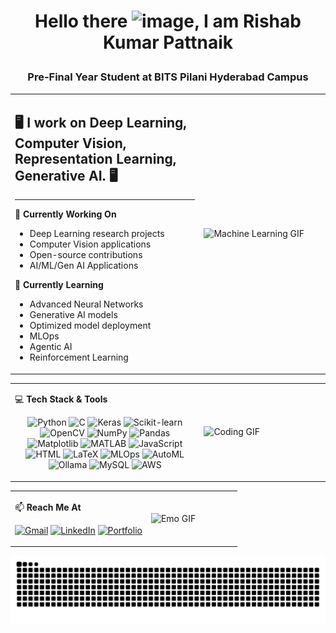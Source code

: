 # <p align="center">Hello there ![image](https://github.com/user-attachments/assets/aba889c5-ea0d-42a3-947c-9968a36057a9), I am Rishab Kumar Pattnaik</p>
### <p align="center">Pre-Final Year Student at BITS Pilani Hyderabad Campus</p>

<table>
  <tr>
    <td width="60%">
      
## 🖥️ I work on Deep Learning, Computer Vision, Representation Learning, Generative AI. 🖥️ 

---

🔭 **Currently Working On**  
- Deep Learning research projects
- Computer Vision applications
- Open-source contributions
- AI/ML/Gen AI Applications

🌱 **Currently Learning**  
- Advanced Neural Networks
- Generative AI models
- Optimized model deployment
- MLOps
- Agentic AI
- Reinforcement Learning
    </td>
    <td width="40%">
<img src="https://media1.tenor.com/m/LjS7P6R1jJgAAAAC/artificial-intelligence-neural-network.gif" 
     width="100%" 
     height="400" 
     alt="Machine Learning GIF"/>
    </td>
  </tr>
</table>

<table>
  <tr>
    <td width="60%">
      
💻 **Tech Stack & Tools**

<div align="center">

![Python](https://img.shields.io/badge/Python-3776AB?style=for-the-badge&logo=python&logoColor=white)
![C](https://img.shields.io/badge/C-00599C?style=for-the-badge&logo=c&logoColor=white)
![Keras](https://img.shields.io/badge/Keras-D00000?style=for-the-badge&logo=keras&logoColor=white)
![Scikit-learn](https://img.shields.io/badge/Scikit--learn-F7931E?style=for-the-badge&logo=scikit-learn&logoColor=white)
![OpenCV](https://img.shields.io/badge/OpenCV-5C3EE8?style=for-the-badge&logo=opencv&logoColor=white)
![NumPy](https://img.shields.io/badge/NumPy-013243?style=for-the-badge&logo=numpy&logoColor=white)
![Pandas](https://img.shields.io/badge/Pandas-150458?style=for-the-badge&logo=pandas&logoColor=white)
![Matplotlib](https://img.shields.io/badge/Matplotlib-11557C?style=for-the-badge)
![MATLAB](https://img.shields.io/badge/MATLAB-0076A8?style=for-the-badge&logo=mathworks&logoColor=white)
![JavaScript](https://img.shields.io/badge/JavaScript-F7DF1E?style=for-the-badge&logo=javascript&logoColor=black)
![HTML](https://img.shields.io/badge/HTML-E34F26?style=for-the-badge&logo=html5&logoColor=white)
![LaTeX](https://img.shields.io/badge/LaTeX-008080?style=for-the-badge&logo=latex&logoColor=white)
![MLOps](https://img.shields.io/badge/Hugging_Face-FFD21E?style=for-the-badge&logo=huggingface&logoColor=black)
![AutoML](https://img.shields.io/badge/AutoKeras-FF6F00?style=for-the-badge&logo=keras&logoColor=white)
![Ollama](https://img.shields.io/badge/Ollama-65BBA9?style=for-the-badge&logo=ollama&logoColor=white)
![MySQL](https://img.shields.io/badge/MySQL-4479A1?style=for-the-badge&logo=mysql&logoColor=white)
![AWS](https://img.shields.io/badge/AWS-232F3E?style=for-the-badge&logo=amazonaws&logoColor=white)

</div>
    </td>
    <td width="40%">
      <img src="https://media1.tenor.com/m/2uyENRmiUt0AAAAd/coding.gif" width="100%" alt="Coding GIF"/>
    </td>
  </tr>
</table>

<table>
  <tr>
    <td width="60%">
      
📫 **Reach Me At**  


[![Gmail](https://img.shields.io/badge/Gmail-D14836?style=for-the-badge&logo=gmail&logoColor=white)](mailto:rishabpattnaik9@gmail.com)
[![LinkedIn](https://img.shields.io/badge/linkedin-%230077B5.svg?style=for-the-badge&logo=linkedin&logoColor=white)](https://www.linkedin.com/in/rishab-kumar-pattnaik-6a9939249/)
[![Portfolio](https://img.shields.io/badge/Portfolio-FF7139?style=for-the-badge&logo=firefox-browser&logoColor=white)](https://riiishaab.github.io/)
    </td>
    <td width="40%">
      <img src="https://media.tenor.com/n53f5g-plM0AAAAj/emo.gif" width="100%" alt="Emo GIF"/>
    </td>
  </tr>
</table>

<picture>
  <source media="(prefers-color-scheme: dark)" srcset="https://raw.githubusercontent.com/Riiishaab/Riiishaab/output/github-contribution-grid-snake-dark.svg">
  <source media="(prefers-color-scheme: light)" srcset="https://raw.githubusercontent.com/Riiishaab/Riiishaab/output/github-contribution-grid-snake.svg">
  <img alt="github contribution grid snake animation" src="https://raw.githubusercontent.com/Riiishaab/Riiishaab/output/github-contribution-grid-snake.svg">
</picture>





